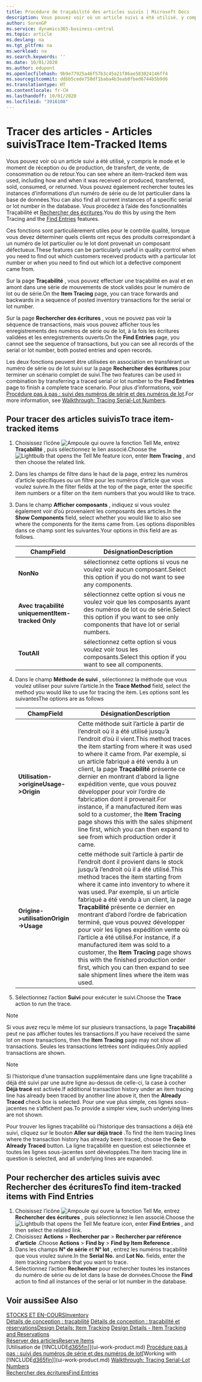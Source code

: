 ```yaml
---
title: Procédure de traçabilité des articles suivis | Microsoft Docs
description: Vous pouvez voir où un article suivi a été utilisé, y compris le mode et le moment de réception ou de production, de transfert, de vente, de consommation ou de retour. Vous pouvez également rechercher toutes les instances d’informations d’un numéro de série ou de lot particulier dans la base de données. Vous procédez à l’aide des fonctionnalités Traçabilité et Naviguer.
author: SorenGP
ms.service: dynamics365-business-central
ms.topic: article
ms.devlang: na
ms.tgt_pltfrm: na
ms.workload: na
ms.search.keywords: ''
ms.date: 10/01/2020
ms.author: edupont
ms.openlocfilehash: 9b9e77925a46f57b3c45a21f86ae583024146ff4
ms.sourcegitcommit: ddbb5cede750df1baba4b3eab8fbed6744b5b9d6
ms.translationtype: HT
ms.contentlocale: fr-CH
ms.lasthandoff: 10/01/2020
ms.locfileid: "3916108"
---
```

# <a name="trace-item-tracked-items"></a><span data-ttu-id="22d04-105">Tracer des articles - Articles suivis</span><span class="sxs-lookup"><span data-stu-id="22d04-105">Trace Item-Tracked Items</span></span>
<span data-ttu-id="22d04-106">Vous pouvez voir où un article suivi a été utilisé, y compris le mode et le moment de réception ou de production, de transfert, de vente, de consommation ou de retour.</span><span class="sxs-lookup"><span data-stu-id="22d04-106">You can see where an item-tracked item was used, including how and when it was received or produced, transferred, sold, consumed, or returned.</span></span> <span data-ttu-id="22d04-107">Vous pouvez également rechercher toutes les instances d’informations d’un numéro de série ou de lot particulier dans la base de données.</span><span class="sxs-lookup"><span data-stu-id="22d04-107">You can also find all current instances of a specific serial or lot number in the database.</span></span> <span data-ttu-id="22d04-108">Vous procédez à l’aide des fonctionnalités Traçabilité et [Rechercher des écritures](ui-find-entries.md).</span><span class="sxs-lookup"><span data-stu-id="22d04-108">You do this by using the Item Tracing and the [Find Entries](ui-find-entries.md) features.</span></span>  

<span data-ttu-id="22d04-109">Ces fonctions sont particulièrement utiles pour le contrôle qualité, lorsque vous devez déterminer quels clients ont reçus des produits correspondant à un numéro de lot particulier ou le lot dont provenait un composant défectueux.</span><span class="sxs-lookup"><span data-stu-id="22d04-109">These features can be particularly useful in quality control when you need to find out which customers received products with a particular lot number or when you need to find out which lot a defective component came from.</span></span>  

 <span data-ttu-id="22d04-110">Sur la page **Traçabilité** , vous pouvez effectuer une traçabilité en aval et en amont dans une série de mouvements de stock validés pour le numéro de lot ou de série.</span><span class="sxs-lookup"><span data-stu-id="22d04-110">On the **Item Tracing** page, you can trace forwards and backwards in a sequence of posted inventory transactions for the serial or lot number.</span></span>  

 <span data-ttu-id="22d04-111">Sur la page **Rechercher des écritures** , vous ne pouvez pas voir la séquence de transactions, mais vous pouvez afficher tous les enregistrements des numéros de série ou de lot, à la fois les écritures validées et les enregistrements ouverts.</span><span class="sxs-lookup"><span data-stu-id="22d04-111">On the **Find Entries** page, you cannot see the sequence of transactions, but you can see all records of the serial or lot number, both posted entries and open records.</span></span>  

 <span data-ttu-id="22d04-112">Les deux fonctions peuvent être utilisées en association en transférant un numéro de série ou de lot suivi sur la page **Rechercher des écritures** pour terminer un scénario complet de suivi.</span><span class="sxs-lookup"><span data-stu-id="22d04-112">The two features can be used in combination by transferring a traced serial or lot number to the **Find Entries** page to finish a complete trace scenario.</span></span> <span data-ttu-id="22d04-113">Pour plus d’informations, voir [Procédure pas à pas : suivi des numéros de série et des numéros de lot](walkthrough-tracing-serial-lot-numbers.md).</span><span class="sxs-lookup"><span data-stu-id="22d04-113">For more information, see [Walkthrough: Tracing Serial-Lot Numbers](walkthrough-tracing-serial-lot-numbers.md).</span></span>  

## <a name="to-trace-item-tracked-items"></a><span data-ttu-id="22d04-114">Pour tracer des articles suivis</span><span class="sxs-lookup"><span data-stu-id="22d04-114">To trace item-tracked items</span></span>  

1.  <span data-ttu-id="22d04-115">Choisissez l’icône ![Ampoule qui ouvre la fonction Tell Me](media/ui-search/search_small.png "Dites-moi ce que vous voulez faire"), entrez **Traçabilité** , puis sélectionnez le lien associé.</span><span class="sxs-lookup"><span data-stu-id="22d04-115">Choose the ![Lightbulb that opens the Tell Me feature](media/ui-search/search_small.png "Tell me what you want to do") icon, enter **Item Tracing** , and then choose the related link.</span></span>  
2.  <span data-ttu-id="22d04-116">Dans les champs de filtre dans le haut de la page, entrez les numéros d’article spécifiques ou un filtre pour les numéros d’article que vous voulez suivre.</span><span class="sxs-lookup"><span data-stu-id="22d04-116">In the filter fields at the top of the page, enter the specific item numbers or a filter on the item numbers that you would like to trace.</span></span>  
3.  <span data-ttu-id="22d04-117">Dans le champ **Afficher composants** , indiquez si vous voulez également voir d’où provenaient les composants des articles.</span><span class="sxs-lookup"><span data-stu-id="22d04-117">In the **Show Components** field, select whether you would like to also see where the components for the items came from.</span></span> <span data-ttu-id="22d04-118">Les options disponibles dans ce champ sont les suivantes.</span><span class="sxs-lookup"><span data-stu-id="22d04-118">Your options in this field are as follows.</span></span>  

    |<span data-ttu-id="22d04-119">Champ</span><span class="sxs-lookup"><span data-stu-id="22d04-119">Field</span></span>|<span data-ttu-id="22d04-120">Désignation</span><span class="sxs-lookup"><span data-stu-id="22d04-120">Description</span></span>|  
    |----------------------------------|---------------------------------------|  
    |<span data-ttu-id="22d04-121">**Non**</span><span class="sxs-lookup"><span data-stu-id="22d04-121">**No**</span></span>|<span data-ttu-id="22d04-122">sélectionnez cette options si vous ne voulez voir aucun composant.</span><span class="sxs-lookup"><span data-stu-id="22d04-122">Select this option if you do not want to see any components.</span></span>|  
    |<span data-ttu-id="22d04-123">**Avec traçabilité uniquement**</span><span class="sxs-lookup"><span data-stu-id="22d04-123">**Item-tracked Only**</span></span>|<span data-ttu-id="22d04-124">sélectionnez cette option si vous ne voulez voir que les composants ayant des numéros de lot ou de série.</span><span class="sxs-lookup"><span data-stu-id="22d04-124">Select this option if you want to see only components that have lot or serial numbers.</span></span>|  
    |<span data-ttu-id="22d04-125">**Tout**</span><span class="sxs-lookup"><span data-stu-id="22d04-125">**All**</span></span>|<span data-ttu-id="22d04-126">sélectionnez cette option si vous voulez voir tous les composants.</span><span class="sxs-lookup"><span data-stu-id="22d04-126">Select this option if you want to see all components.</span></span>|  

4.  <span data-ttu-id="22d04-127">Dans le champ **Méthode de suivi** , sélectionnez la méthode que vous voulez utiliser pour suivre l’article.</span><span class="sxs-lookup"><span data-stu-id="22d04-127">In the **Trace Method** field, select the method you would like to use for tracing the item.</span></span> <span data-ttu-id="22d04-128">Les options sont les suivantes</span><span class="sxs-lookup"><span data-stu-id="22d04-128">The options are as follows</span></span>  

    |<span data-ttu-id="22d04-129">Champ</span><span class="sxs-lookup"><span data-stu-id="22d04-129">Field</span></span>|<span data-ttu-id="22d04-130">Désignation</span><span class="sxs-lookup"><span data-stu-id="22d04-130">Description</span></span>|  
    |----------------------------------|---------------------------------------|  
    |<span data-ttu-id="22d04-131">**Utilisation->origine**</span><span class="sxs-lookup"><span data-stu-id="22d04-131">**Usage->Origin**</span></span>|<span data-ttu-id="22d04-132">Cette méthode suit l’article à partir de l’endroit où il a été utilisé jusqu’à l’endroit d’où il vient.</span><span class="sxs-lookup"><span data-stu-id="22d04-132">This method traces the item starting from where it was used to where it came from.</span></span> <span data-ttu-id="22d04-133">Par exemple, si un article fabriqué a été vendu à un client, la page **Traçabilité** présente ce dernier en montrant d’abord la ligne expédition vente, que vous pouvez développer pour voir l’ordre de fabrication dont il provenait.</span><span class="sxs-lookup"><span data-stu-id="22d04-133">For instance, if a manufactured item was sold to a customer, the **Item Tracing** page shows this with the sales shipment line first, which you can then expand to see from which production order it came.</span></span>|  
    |<span data-ttu-id="22d04-134">**Origine->utilisation**</span><span class="sxs-lookup"><span data-stu-id="22d04-134">**Origin->Usage**</span></span>|<span data-ttu-id="22d04-135">cette méthode suit l’article à partir de l’endroit dont il provient dans le stock jusqu’à l’endroit où il a été utilisé.</span><span class="sxs-lookup"><span data-stu-id="22d04-135">This method traces the item starting from where it came into inventory to where it was used.</span></span> <span data-ttu-id="22d04-136">Par exemple, si un article fabriqué a été vendu à un client, la page **Traçabilité** présente ce dernier en montrant d’abord l’ordre de fabrication terminé, que vous pouvez développer pour voir les lignes expédition vente où l’article a été utilisé.</span><span class="sxs-lookup"><span data-stu-id="22d04-136">For instance, if a manufactured item was sold to a customer, the **Item Tracing** page shows this with the finished production order first, which you can then expand to see sale shipment lines where the item was used.</span></span>|  

5.  <span data-ttu-id="22d04-137">Sélectionnez l’action **Suivi** pour exécuter le suivi.</span><span class="sxs-lookup"><span data-stu-id="22d04-137">Choose the **Trace** action to run the trace.</span></span>  

> [!NOTE]  
>  <span data-ttu-id="22d04-138">Si vous avez reçu le même lot sur plusieurs transactions, la page **Traçabilité** peut ne pas afficher toutes les transactions.</span><span class="sxs-lookup"><span data-stu-id="22d04-138">If you have received the same lot on more transactions, then the **Item Tracing** page may not show all transactions.</span></span> <span data-ttu-id="22d04-139">Seules les transactions lettrées sont indiquées.</span><span class="sxs-lookup"><span data-stu-id="22d04-139">Only applied transactions are shown.</span></span>  

> [!NOTE]  
>  <span data-ttu-id="22d04-140">Si l’historique d’une transaction supplémentaire dans une ligne traçabilité a déjà été suivi par une autre ligne au-dessus de celle-ci, la case à cocher **Déjà tracé** est activée.</span><span class="sxs-lookup"><span data-stu-id="22d04-140">If additional transaction history under an item tracing line has already been traced by another line above it, then the **Already Traced** check box is selected.</span></span> <span data-ttu-id="22d04-141">Pour une vue plus simple, ces lignes sous-jacentes ne s’affichent pas.</span><span class="sxs-lookup"><span data-stu-id="22d04-141">To provide a simpler view, such underlying lines are not shown.</span></span>  
>   
>  <span data-ttu-id="22d04-142">Pour trouver les lignes traçabilité où l’historique des transactions a déjà été suivi, cliquez sur le bouton **Aller sur déjà tracé** .</span><span class="sxs-lookup"><span data-stu-id="22d04-142">To find the item tracing lines where the transaction history has already been traced, choose the **Go to Already Traced** button.</span></span> <span data-ttu-id="22d04-143">La ligne traçabilité en question est sélectionnée et toutes les lignes sous-jacentes sont développées.</span><span class="sxs-lookup"><span data-stu-id="22d04-143">The item tracing line in question is selected, and all underlying lines are expanded.</span></span>  

## <a name="to-find-item-tracked-items-with-find-entries"></a><span data-ttu-id="22d04-144">Pour rechercher des articles suivis avec Rechercher des écritures</span><span class="sxs-lookup"><span data-stu-id="22d04-144">To find item-tracked items with Find Entries</span></span>  

1. <span data-ttu-id="22d04-145">Choisissez l’icône ![Ampoule qui ouvre la fonction Tell Me](media/ui-search/search_small.png "Dites-moi ce que vous voulez faire"), entrez **Rechercher des écritures** , puis sélectionnez le lien associé.</span><span class="sxs-lookup"><span data-stu-id="22d04-145">Choose the ![Lightbulb that opens the Tell Me feature](media/ui-search/search_small.png "Tell me what you want to do") icon, enter **Find Entries** , and then select the related link.</span></span>  
2. <span data-ttu-id="22d04-146">Choisissez **Actions** > **Rechercher par** > **Rechercher par référence d’article** .</span><span class="sxs-lookup"><span data-stu-id="22d04-146">Choose **Actions** > **Find by** > **Find by Item Reference** .</span></span>
3. <span data-ttu-id="22d04-147">Dans les champs **N° de série** et **N° lot** , entrez les numéros traçabilité que vous voulez suivre.</span><span class="sxs-lookup"><span data-stu-id="22d04-147">In the **Serial No.** and **Lot No.** fields, enter the item tracking numbers that you want to trace.</span></span>  
4. <span data-ttu-id="22d04-148">Sélectionnez l’action **Rechercher** pour rechercher toutes les instances du numéro de série ou de lot dans la base de données.</span><span class="sxs-lookup"><span data-stu-id="22d04-148">Choose the **Find** action to find all instances of the serial or lot number in the database.</span></span>  

## <a name="see-also"></a><span data-ttu-id="22d04-149">Voir aussi</span><span class="sxs-lookup"><span data-stu-id="22d04-149">See Also</span></span>  
[<span data-ttu-id="22d04-150">STOCKS ET EN-COURS</span><span class="sxs-lookup"><span data-stu-id="22d04-150">Inventory</span></span>](inventory-manage-inventory.md)  
<span data-ttu-id="22d04-151">[Détails de conception : traçabilité](design-details-item-tracking.md)
[Détails de conception : traçabilité et réservations](design-details-item-tracking-and-reservations.md)</span><span class="sxs-lookup"><span data-stu-id="22d04-151">[Design Details: Item Tracking](design-details-item-tracking.md)
[Design Details - Item Tracking and Reservations](design-details-item-tracking-and-reservations.md)</span></span>  
[<span data-ttu-id="22d04-152">Réserver des articles</span><span class="sxs-lookup"><span data-stu-id="22d04-152">Reserve Items</span></span>](inventory-how-to-reserve-items.md)  
<span data-ttu-id="22d04-153">[Utilisation de [!INCLUDE[d365fin](includes/d365fin_md.md)]](ui-work-product.md)
[Procédure pas à pas : suivi des numéros de série et des numéros de lot](walkthrough-tracing-serial-lot-numbers.md)</span><span class="sxs-lookup"><span data-stu-id="22d04-153">[Working with [!INCLUDE[d365fin](includes/d365fin_md.md)]](ui-work-product.md)
[Walkthrough: Tracing Serial-Lot Numbers](walkthrough-tracing-serial-lot-numbers.md)</span></span>  
[<span data-ttu-id="22d04-154">Rechercher des écritures</span><span class="sxs-lookup"><span data-stu-id="22d04-154">Find Entries</span></span>](ui-find-entries.md)  
